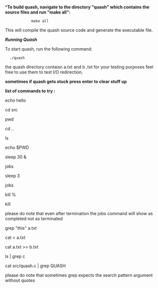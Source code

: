 


***To build quash, navigate to the directory "quash" which contains the source files and run "make all":**


                make all

This will compile the quash source code and generate the executable file.

***Running Quash***

To start quash, run the following command:


      ./quash
      
      
 the quash directory contaisn a.txt and b .txt for your testing purposes feel free to use them to test I/O redirection.
 
 **sometimes if quash gets stuck press enter to clear stuff up**
 
 __list of commands to try :__
 
echo hello 
 
cd src
  
pwd

cd ..
 
ls 

echo $PWD

sleep 30 &

jobs 

sleep 3

jobs

kill %<JOBID>

kill <PID>

please do note that even after termination the jobs command will show as completed not as terminated 

grep "this" a.txt
 
cat < a.txt
 
cat a.txt >> b.txt


ls | grep c 

cat src/quash.c | grep QUASH


please do note that sometimes grep expects the search pattern argument without quotes 
